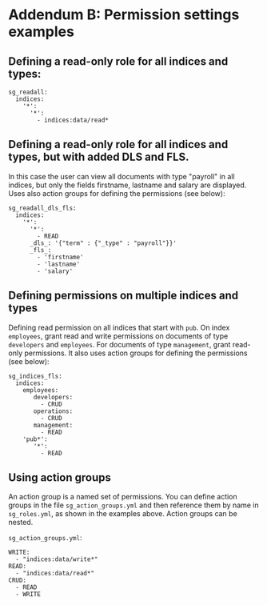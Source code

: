 <!---
Copryight 2016 floragunn GmbH
-->


# Addendum B: Permission settings examples

## Defining a read-only role for all indices and types:

```
sg_readall:
  indices:
    '*':
      '*':
        - indices:data/read* 
```

## Defining a read-only role for all indices and types, but with added DLS and FLS. 

In this case the user can view all documents with type "payroll" in all indices, but only the fields firstname, lastname and salary are displayed. Uses also action groups for defining the permissions (see below):


```
sg_readall_dls_fls:
  indices:
    '*':
      '*':
        - READ    
      _dls_: '{"term" : {"_type" : "payroll"}}'
      _fls_:
        - 'firstname'
        - 'lastname'
        - 'salary'
```

## Defining permissions on multiple indices and types

Defining read permission on all indices that start with `pub`. On index `employees`, grant read and write permissions on documents of type `developers` and `employees`. For documents of type `management`, grant read-only permissions. It also uses action groups for defining the permissions (see below):

```
sg_indices_fls:
  indices:
    employees:
       developers:  
         - CRUD
       operations:  
         - CRUD
       management:  
         - READ       
    'pub*':
       '*':  
         - READ
```

## Using action groups

An action group is a named set of permissions. You can define action groups in the file `sg_action_groups.yml` and then reference them by name in `sg_roles.yml`, as shown in the examples above. Action groups can be nested.

`sg_action_groups.yml`:

```
WRITE:
  - "indices:data/write*"
READ:
  - "indices:data/read*"
CRUD:
  - READ
  - WRITE
```
